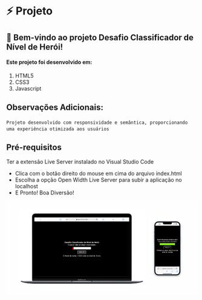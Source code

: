 # ⚡ Projeto
## 🚀 Bem-vindo ao projeto Desafio Classificador de Nível de Herói!
#### Este projeto foi desenvolvido em:

1. HTML5
2. CSS3
3. Javascript

## Observações Adicionais:
`Projeto desenvolvido com responsividade e semântica, proporcionando uma experiência otimizada aos usuários`

## Pré-requisitos
Ter a extensão Live Server instalado no Visual Studio Code

- Clica com o botão direito do mouse em cima do arquivo index.html
- Escolha a opção Open Width Live Server para subir a aplicação no localhost
- E Pronto! Boa Diversão! 

<img src="./assets/img/readme.png" width="650" />
